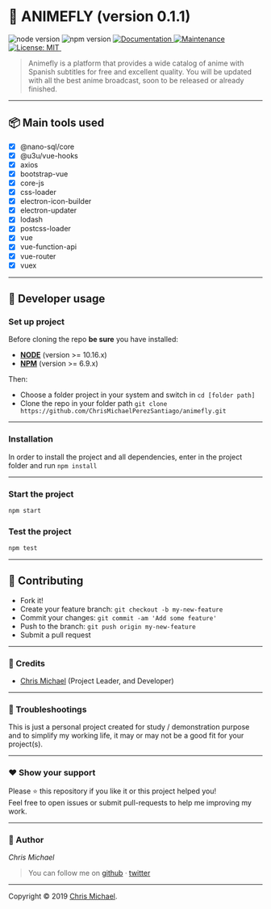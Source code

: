 # **:triangular_flag_on_post: ANIMEFLY** (version 0.1.1)

![node version](https://img.shields.io/badge/node->=10.16.x-brightgreen.svg)
![npm version](https://img.shields.io/badge/npm->=6.9.x-brightgreen.svg)
<a href="https://github.com/ChrisMichaelPerezSantiago/animefly#readme">
  <img alt="Documentation" src="https://img.shields.io/badge/documentation-yes-brightgreen.svg" target="_blank" />
</a>
          <a href="https://github.com/ChrisMichaelPerezSantiago/animefly/graphs/commit-activity">
            <img alt="Maintenance" src="https://img.shields.io/badge/Maintained%3F-yes-green.svg" target="_blank" />
          </a>
          <a href="https://github.com/ChrisMichaelPerezSantiago/animefly/blob/master/LICENSE">
            <img alt="License: MIT" src="https://img.shields.io/badge/License-MIT-yellow.svg" target="_blank" />
          </a>
          <img src="https://img.shields.io/badge/now.sh-deployed-brightgreen.svg" alt="">
          <img src="https://badgen.net/badge/icon/now?icon=now&label" alt="">
          <img src="https://img.shields.io/badge/animeflv-API-brightgreen.svg" alt="">
          <img src="https://img.shields.io/badge/windows-electron-brightgreen.svg" alt="">
          <img src="https://img.shields.io/github/stars/ChrisMichaelPerezSantiago/animefly?style=social" alt="">
          <img src="https://img.shields.io/github/issues/ChrisMichaelPerezSantiago/animefly?style=social" alt=""/>
          <img src="https://img.shields.io/github/issues-pr/ChrisMichaelPerezSantiago/animefly?style=social" alt=""/>
        

> Animefly is a platform that provides a wide catalog of anime with Spanish subtitles for free and excellent quality. You will be updated with all the best anime broadcast, soon to be released or already finished.

---

## **:package: Main tools used**

- [x] @nano-sql/core
- [x] @u3u/vue-hooks
- [x] axios
- [x] bootstrap-vue
- [x] core-js
- [x] css-loader
- [x] electron-icon-builder
- [x] electron-updater
- [x] lodash
- [x] postcss-loader
- [x] vue
- [x] vue-function-api
- [x] vue-router
- [x] vuex

---

## **:wrench: Developer usage**

### **Set up project**

Before cloning the repo **be sure** you have installed:

- [**NODE**](https://www.google.com/search?q=how+to+install+node) (version >= 10.16.x)
- [**NPM**](https://www.google.com/search?q=how+to+install+npm) (version >= 6.9.x)

Then:

- Choose a folder project in your system and switch in `cd [folder path]`
- Clone the repo in your folder path `git clone https://github.com/ChrisMichaelPerezSantiago/animefly.git`

---

### **Installation**

In order to install the project and all dependencies, enter in the project folder and run `npm install`

---

### Start the project

```bash
npm start
```

### Test the project

```bash
npm test
```

---


## **:handshake: Contributing**

- Fork it!
- Create your feature branch: `git checkout -b my-new-feature`
- Commit your changes: `git commit -am 'Add some feature'`
- Push to the branch: `git push origin my-new-feature`
- Submit a pull request

---

### **:busts_in_silhouette: Credits**

- [Chris Michael](https://github.com/ChrisMichaelPerezSantiago) (Project Leader, and Developer)

---

### **:anger: Troubleshootings**

This is just a personal project created for study / demonstration purpose and to simplify my working life, it may or may
not be a good fit for your project(s).

---

### **:heart: Show your support**

Please :star: this repository if you like it or this project helped you!\
Feel free to open issues or submit pull-requests to help me improving my work.


---

### **:robot: Author**

_*Chris Michael*_

> You can follow me on
[github](https://github.com/ChrisMichaelPerezSantiago)&nbsp;&middot;&nbsp;[twitter](https://twitter.com/Chris5855M)

---

Copyright © 2019 [Chris Michael](http://personal-porfolio.chrismichael.now.sh).
